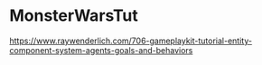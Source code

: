 # MonsterWarsTut


https://www.raywenderlich.com/706-gameplaykit-tutorial-entity-component-system-agents-goals-and-behaviors

